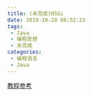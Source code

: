 ```yaml
---
title: (未完成)OSGi
date: 2019-10-28 06:52:23
tags: 
 - Java
 - 编程思想
 - 未完成
categories: 
 - 编程语言
 - Java
---
```


[教程参考](http://www.osgi.com.cn/)
